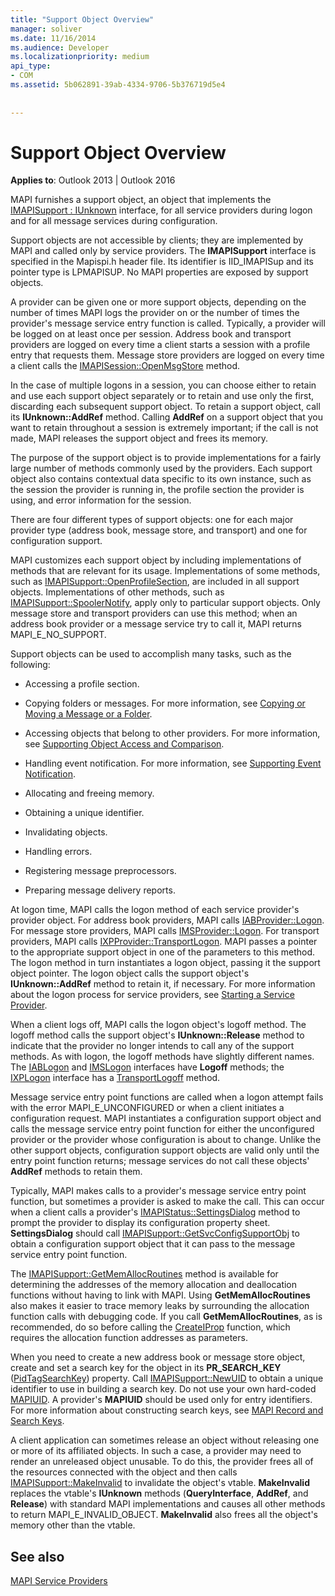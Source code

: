 ```yaml
---
title: "Support Object Overview"
manager: soliver
ms.date: 11/16/2014
ms.audience: Developer
ms.localizationpriority: medium
api_type:
- COM
ms.assetid: 5b062891-39ab-4334-9706-5b376719d5e4
 
 
---
```


# Support Object Overview

  
  
**Applies to**: Outlook 2013 | Outlook 2016 
  
MAPI furnishes a support object, an object that implements the [IMAPISupport : IUnknown](imapisupportiunknown.md) interface, for all service providers during logon and for all message services during configuration. 
  
Support objects are not accessible by clients; they are implemented by MAPI and called only by service providers. The **IMAPISupport** interface is specified in the Mapispi.h header file. Its identifier is IID_IMAPISup and its pointer type is LPMAPISUP. No MAPI properties are exposed by support objects. 
  
A provider can be given one or more support objects, depending on the number of times MAPI logs the provider on or the number of times the provider's message service entry function is called. Typically, a provider will be logged on at least once per session. Address book and transport providers are logged on every time a client starts a session with a profile entry that requests them. Message store providers are logged on every time a client calls the [IMAPISession::OpenMsgStore](imapisession-openmsgstore.md) method. 
  
In the case of multiple logons in a session, you can choose either to retain and use each support object separately or to retain and use only the first, discarding each subsequent support object. To retain a support object, call its **IUnknown::AddRef** method. Calling **AddRef** on a support object that you want to retain throughout a session is extremely important; if the call is not made, MAPI releases the support object and frees its memory. 
  
The purpose of the support object is to provide implementations for a fairly large number of methods commonly used by the providers. Each support object also contains contextual data specific to its own instance, such as the session the provider is running in, the profile section the provider is using, and error information for the session. 
  
There are four different types of support objects: one for each major provider type (address book, message store, and transport) and one for configuration support. 
  
MAPI customizes each support object by including implementations of methods that are relevant for its usage. Implementations of some methods, such as [IMAPISupport::OpenProfileSection](imapisupport-openprofilesection.md), are included in all support objects. Implementations of other methods, such as [IMAPISupport::SpoolerNotify](imapisupport-spoolernotify.md), apply only to particular support objects. Only message store and transport providers can use this method; when an address book provider or a message service try to call it, MAPI returns MAPI_E_NO_SUPPORT.
  
Support objects can be used to accomplish many tasks, such as the following:
  
- Accessing a profile section.
    
- Copying folders or messages. For more information, see [Copying or Moving a Message or a Folder](copying-or-moving-a-message-or-a-folder.md).
    
- Accessing objects that belong to other providers. For more information, see [Supporting Object Access and Comparison](supporting-object-access-and-comparison.md). 
    
- Handling event notification. For more information, see [Supporting Event Notification](supporting-event-notification.md).
    
- Allocating and freeing memory.
    
- Obtaining a unique identifier.
    
- Invalidating objects.
    
- Handling errors.
    
- Registering message preprocessors. 
    
- Preparing message delivery reports. 
    
At logon time, MAPI calls the logon method of each service provider's provider object. For address book providers, MAPI calls [IABProvider::Logon](iabprovider-logon.md). For message store providers, MAPI calls [IMSProvider::Logon](imsprovider-logon.md). For transport providers, MAPI calls [IXPProvider::TransportLogon](ixpprovider-transportlogon.md). MAPI passes a pointer to the appropriate support object in one of the parameters to this method. The logon method in turn instantiates a logon object, passing it the support object pointer. The logon object calls the support object's **IUnknown::AddRef** method to retain it, if necessary. For more information about the logon process for service providers, see [Starting a Service Provider](starting-a-service-provider.md).
  
When a client logs off, MAPI calls the logon object's logoff method. The logoff method calls the support object's **IUnknown::Release** method to indicate that the provider no longer intends to call any of the support methods. As with logon, the logoff methods have slightly different names. The [IABLogon](iablogoniunknown.md) and [IMSLogon](imslogoniunknown.md) interfaces have **Logoff** methods; the [IXPLogon](ixplogoniunknown.md) interface has a [TransportLogoff](ixplogon-transportlogoff.md) method. 
  
Message service entry point functions are called when a logon attempt fails with the error MAPI_E_UNCONFIGURED or when a client initiates a configuration request. MAPI instantiates a configuration support object and calls the message service entry point function for either the unconfigured provider or the provider whose configuration is about to change. Unlike the other support objects, configuration support objects are valid only until the entry point function returns; message services do not call these objects' **AddRef** methods to retain them. 
  
Typically, MAPI makes calls to a provider's message service entry point function, but sometimes a provider is asked to make the call. This can occur when a client calls a provider's [IMAPIStatus::SettingsDialog](imapistatus-settingsdialog.md) method to prompt the provider to display its configuration property sheet. **SettingsDialog** should call [IMAPISupport::GetSvcConfigSupportObj](imapisupport-getsvcconfigsupportobj.md) to obtain a configuration support object that it can pass to the message service entry point function. 
  
The [IMAPISupport::GetMemAllocRoutines](imapisupport-getmemallocroutines.md) method is available for determining the addresses of the memory allocation and deallocation functions without having to link with MAPI. Using **GetMemAllocRoutines** also makes it easier to trace memory leaks by surrounding the allocation function calls with debugging code. If you call **GetMemAllocRoutines**, as is recommended, do so before calling the [CreateIProp](createiprop.md) function, which requires the allocation function addresses as parameters. 
  
When you need to create a new address book or message store object, create and set a search key for the object in its **PR_SEARCH_KEY** ([PidTagSearchKey](pidtagsearchkey-canonical-property.md)) property. Call [IMAPISupport::NewUID](imapisupport-newuid.md) to obtain a unique identifier to use in building a search key. Do not use your own hard-coded [MAPIUID](mapiuid.md). A provider's **MAPIUID** should be used only for entry identifiers. For more information about constructing search keys, see [MAPI Record and Search Keys](mapi-record-and-search-keys.md).
  
A client application can sometimes release an object without releasing one or more of its affiliated objects. In such a case, a provider may need to render an unreleased object unusable. To do this, the provider frees all of the resources connected with the object and then calls [IMAPISupport::MakeInvalid](imapisupport-makeinvalid.md) to invalidate the object's vtable. **MakeInvalid** replaces the vtable's **IUnknown** methods (**QueryInterface**, **AddRef**, and **Release**) with standard MAPI implementations and causes all other methods to return MAPI_E_INVALID_OBJECT. **MakeInvalid** also frees all the object's memory other than the vtable. 
  
## See also



[MAPI Service Providers](mapi-service-providers.md)

